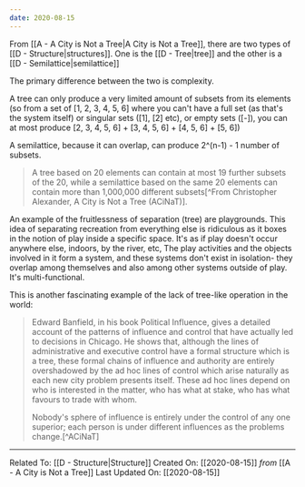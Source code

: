 ```yaml
---
date: 2020-08-15
---
```


From [[A - A City is Not a Tree|A City is Not a Tree]], there are two types of [[D - Structure|structures]]. One is the [[D - Tree|tree]] and the other is a [[D - Semilattice|semilattice]]

The primary difference between the two is complexity. 

A tree can only produce a very limited amount of subsets from its elements (so from a set of [1, 2, 3, 4, 5, 6] where you can't have a full set (as that's the system itself) or singular sets ([1], [2] etc), or empty sets ([-]), you can at most produce [2, 3, 4, 5, 6] + [3, 4, 5, 6] + [4, 5, 6] + [5, 6])

A semilattice, because it can overlap, can produce 2^(n-1) - 1 number of subsets. 
> A tree based on 20 elements can contain at most 19 further subsets of the 20, while a semilattice based on the same 20 elements can contain more than 1,000,000 different subsets[^From Christopher Alexander, A City is Not a Tree (ACiNaT)].

An example of the fruitlessness of separation (tree) are playgrounds. This idea of separating recreation from everything else is ridiculous as it boxes in the notion of play inside a specific space. It's as if play doesn't occur anywhere else, indoors, by the river, etc, The play activities and the objects involved in it form a system, and these systems don't exist in isolation- they overlap among themselves and also among other systems outside of play. It's multi-functional. 

This is another fascinating example of the lack of tree-like operation in the world: 
> Edward Banfield, in his book Political Influence, gives a detailed account of the patterns of influence and control that have actually led to decisions in Chicago. He shows that, although the lines of administrative and executive control have a formal structure which is a tree, these formal chains of influence and authority are entirely overshadowed by the ad hoc lines of control which arise naturally as each new city problem presents itself. These ad hoc lines depend on who is interested in the matter, who has what at stake, who has what favours to trade with whom.
>
> Nobody's sphere of influence is entirely under the control of any one superior; each person is under different influences as the problems change.[^ACiNaT]

---

Related To: [[D - Structure|Structure]]
Created On: [[2020-08-15]] *from* [[A - A City is Not a Tree]]
Last Updated On: [[2020-08-15]]